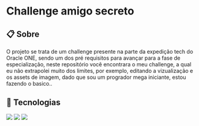 <h1>Challenge amigo secreto</h1>

<h2>📋 Sobre</h2>
<p>O projeto se trata de um challenge presente na parte da expedição tech do Oracle ONE, sendo um dos pré requisitos para avançar para a fase de especialização, neste repositório você encontrara o meu challenge, a qual eu não extrapolei muito dos limites, por exemplo, editando a vizualização e os assets de imagem, dado que sou um progrador mega iniciante, estou fazendo o basico..</p>

## 🚀 Tecnologias
<div>
  <img src="https://img.shields.io/badge/HTML-239120?style=for-the-badge&logo=html5&logoColor=white">
  <img src="https://img.shields.io/badge/CSS-239120?&style=for-the-badge&logo=css3&logoColor=white">
  <img src="https://img.shields.io/badge/JavaScript-F7DF1E?style=for-the-badge&logo=javascript&logoColor=black">
</div>
